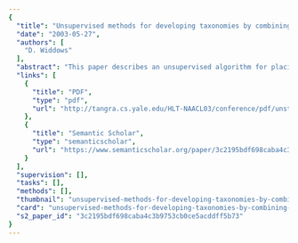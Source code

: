 ```yaml
---
{
  "title": "Unsupervised methods for developing taxonomies by combining syntactic and statistical information",
  "date": "2003-05-27",
  "authors": [
    "D. Widdows"
  ],
  "abstract": "This paper describes an unsupervised algorithm for placing unknown words into a taxonomy and evaluates its accuracy on a large and varied sample of words. The algorithm works by first using a large corpus to find semantic neighbors of the unknown word, which we accomplish by combining latent semantic analysis with part-of-speech information. We then place the unknown word in the part of the taxonomy where these neighbors are most concentrated, using a class-labelling algorithm developed especially for this task. This method is used to reconstruct parts of the existing Word-Net database, obtaining results for common nouns, proper nouns and verbs. We evaluate the contribution made by part-of-speech tagging and show that automatic filtering using the class-labelling algorithm gives a fourfold improvement in accuracy.",
  "links": [
    {
      "title": "PDF",
      "type": "pdf",
      "url": "http://tangra.cs.yale.edu/HLT-NAACL03/conference/pdf/unstamped.hlt_naacl_03_main_135.pdf"
    },
    {
      "title": "Semantic Scholar",
      "type": "semanticscholar",
      "url": "https://www.semanticscholar.org/paper/3c2195bdf698caba4c3b9753cb0ce5acddff5b73"
    }
  ],
  "supervision": [],
  "tasks": [],
  "methods": [],
  "thumbnail": "unsupervised-methods-for-developing-taxonomies-by-combining-syntactic-and-statistical-information-thumb.jpg",
  "card": "unsupervised-methods-for-developing-taxonomies-by-combining-syntactic-and-statistical-information-card.jpg",
  "s2_paper_id": "3c2195bdf698caba4c3b9753cb0ce5acddff5b73"
}
---
```


